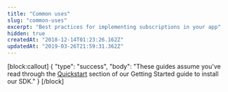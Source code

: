 ```yaml
---
title: "Common uses"
slug: "common-uses"
excerpt: "Best practices for implementing subscriptions in your app"
hidden: true
createdAt: "2018-12-14T01:23:26.162Z"
updatedAt: "2019-03-26T21:59:31.362Z"
---
```

[block:callout]
{
  "type": "success",
  "body": "These guides assume you've read through the [Quickstart](doc:getting-started-1) section of our Getting Started guide to install our SDK."
}
[/block]